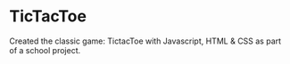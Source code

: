 # TicTacToe

Created the classic game: TictacToe with Javascript, HTML & CSS as part of a school project.
